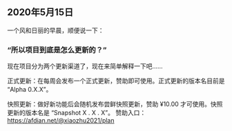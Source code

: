 ## 2020年5月15日
一个风和日丽的早晨，顺便说一下：
### “所以项目到底是怎么更新的？”

现在项目分为两个更新渠道了，现在来简单解释一下吧……

正式更新：在每周会发布一个正式更新，赞助即可使用。正式更新的版本名目前是 “Alpha 0.X.X”。

快照更新：做好新功能后会随机发布尝鲜快照更新，赞助 ¥10.00 才可使用。快照更新的版本名是 “Snapshot X . X . X”。
赞助入口：https://afdian.net/@xiaozhu2021/plan
